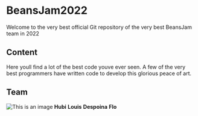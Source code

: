 # BeansJam2022
Welcome to the very best official Git repository of the very best BeansJam team in 2022
## Content
Here youll find a lot of the best code youve ever seen.
A few of the very best programmers have written code to develop this glorious peace of art.
## Team
![This is an image](https://media.tenor.com/UHvv3z9mZloAAAAd/millennium-bsb.gif)
**Hubi**
**Louis**
**Despoina**
**Flo**
